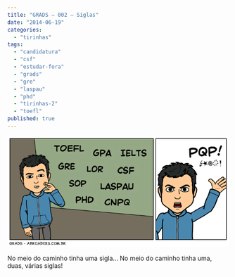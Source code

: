 ```yaml
---
title: "GRADS – 002 – Siglas"
date: "2014-06-19"
categories: 
  - "tirinhas"
tags: 
  - "candidatura"
  - "csf"
  - "estudar-fora"
  - "grads"
  - "gre"
  - "laspau"
  - "phd"
  - "tirinhas-2"
  - "toefl"
published: true
---
```


[![Tirinha](/images/002.png)](http://www.abroaders.com.br/wp-content/uploads/2014/06/002.png)

No meio do caminho tinha uma sigla... No meio do caminho tinha uma, duas, várias siglas!
